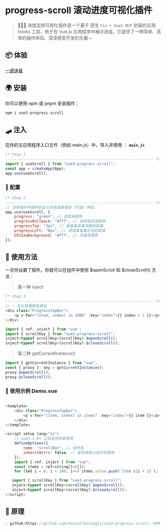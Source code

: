 # progress-scroll 滚动进度可视化插件

> 🤖🎉🎉 进度监控可视化插件是一个基于 原生 `Css + Vue3 钩子` 封装的实用 hooks 工具，用于在 Vue.js 应用程序中展示进度。它提供了一种简单、高效的操作体验、深深感受开发的乐趣 ~

## 📦 体验

[一键速看](https://huozaifenlangli.github.io/Vue3-template/#/scroll)

## 🌍 安装

你可以使用 npm 或 pnpm 安装插件：

```javascript
npm i vue3-progress-scroll
```

## 🛹 注入

在你的主应用程序入口文件（例如 main.js）中，导入并使用 ：
**_`main.js`_**

```javascript
/* Step 1
------------------------------------------------------------------ */
import { useScroll } from "vue3-progress-scroll";
const app = createApp(App);
app.use(useScroll);
```

### 🎉 配置

```javascript
/* Step 2
------------------------------------------------------------------ */
// 注册插件并提供自定义的进度条属性（可选）例如：
app.use(useScroll, {
	progress: "green", // 进度条颜色
	progressRollback: "#fff", // 进度条回滚颜色
	progressTop: "3px", // 进度条距离顶部的距离
	progressLeft: "0px", // 进度条距离左边的距离
	UIViewBackground: "#fff", // 页面背景色
});
```

## 🤖 使用方法

一旦你设置了插件，你就可以在组件中使用 $openScroll 和 $closeScroll() 方法：

> 第一种 inject

```javascript
/* Step 3
------------------------------------------------------------------ */
// 💡 在父容器绑定类名
<div class="ProgressTopBar">
    <p v-for="(item, index) in 1000" :key="index">{{ index + 1 }}</p>
</div>

import { ref, inject } from "vue";
import { scrollKey } from "vue3-progress-scroll";
inject<typeof scrollKey>(scrollKey).$openScroll();
inject<typeof scrollKey>(scrollKey).$closeScroll();
```

> 第二种 getCurrentInstance()

```javascript
import { getCurrentInstance } from "vue";
const { proxy }: any = getCurrentInstance();
proxy.$openScroll();
proxy.$closeScroll();
```

### 📝 使用示例 Demo.vue

```javascript

<template>
	<div class="ProgressTopBar">
		<p v-for="(item, index) in items" :key="index">{{ item }}</p>
	</div>
</template>

<script setup lang="ts">
	// vue3.2.0+ 之后支持的新特性
	defineOptions({
		name: "scrollBar", // 组件名
		inheritAttrs: false, // 是否继承父组件的属性
	});
	import { ref, inject } from "vue";
	const items = ref<string[]>([]);
	for (let i = 0; i < 200; i++) items.value.push(`Item ${i + 1}`);

   import { scrollKey } from "vue3-progress-scroll";
   inject<typeof scrollKey>(scrollKey).$openScroll();
   inject<typeof scrollKey>(scrollKey).$closeScroll();
</script>

```

## 💌 原理

```javascript
- github:https://github.com/huozaifenlangli/vue3-progress-scroll--NPM
```
